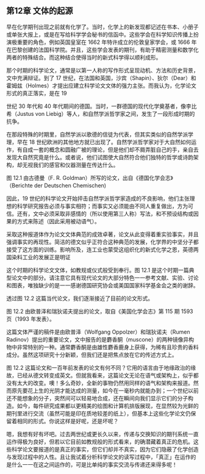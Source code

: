 ## 第12章 文体的起源

早在化学期刊出现之前就有化学了。当时，化学上的新发现都记述在书本、小册子或单张大报上，或是在写给科学学会秘书的信函中。这些学会在科学知识传播上扮演极重要的角色，例如英国皇室在 1662 年特许成立的伦敦皇家学会，或 1666 年在巴黎创建的法国科学院。并且，这些学会发表的期刊，有助于精密测量和数学化两者的特殊结合。而这种结合使得当时的新式科学得以顺利成形。

那个时期的科学论文，通常是以第一人称的写作形式呈现动机、方法和历史背景，文中充满辩证。到了 17 世纪，在法国和英国，沙宾（Shapin）、狄尔（Dear）和霍姆兹（Holmes）才提出应建立科学论文文体的强力主张。而我认为，化学论文形式的真正落实，是在 19

世纪 30 年代和 40 年代期间的德国。当时，一群德国的现代化学奠基者，像李比希（Justus von Liebig）等人，和自然学派哲学家之间，发生了一段形成时期的抗争。

在那段特殊的时期里，自然学派以歌德的信徒为代表，但其实类似的自然学派学理，早在 18 世纪欧洲的其他地方就已出现了。自然学派哲学家对于大自然如何运作，有自成一套的概念和圆融广被的理论，但是他们却不屑弄脏自己的手，亲自去发现大自然究竟是什么。或者说，他们试图使大自然符合他们独特的哲学或诗韵架构，却无视我们的感官和仪器测量在传达什么。

图 12.1 由古德曼（F. R. Goldman）所写的论文，出自《德国化学会志》（Berichte der Deutschen Chemischen)

因此，19 世纪的科学论文开始抨击自然学派哲学家造成的不良影响，他们主张理想的科学研究报告必须与事实相符；而事实又必须能由不同人重复做出，方为可信。还有，文中必须采取非感情的（所以使用第三人称）写法，和不预设结构或因果的方式来陈述（因此采用被动语气）。

采取这种报道体作为论文文体典范的成效卓著，论文从此变得着重实验事实，并且强调事实的再现性。简洁的德文似乎正符合这种典范的发展，化学界的中坚分子都接受了这方面的训练。影响所及，连工业也蒙受这组织化的新式化学之恩，英德两国染料工业的发展正是明证

这个时期的科学论文文体，如教规或仪式般受到奉行。图 12.1 是这个时期一篇典型论文中的部分。请注意它具有现代论文的大部分特色一一参考文献、实验、讨论和图表，唯独缺少的是一一感谢德国研究协会或美国国家科学基金会之类的谢辞。

透过图 12.2 这篇当代论文，我们逐渐接近了目前的论文形式。

图 12.2 由欧普泽和瑞狄诺夫提出的论文，取自《美国化学会志》第 115 期 1593 页（1993 年发表）。

这篇文体严谨的稿件是由欧普泽（Wolfgang Oppolzer）和瑞狄诺夫（Rumen Radinov）提出的重要论文，文中报告的是麝香酮（muscone）的两种镜像异构物中非常特别的一种。通常麝香酮是由雄性麝香鹿身上获得，为稀有且珍贵的香料成分。虽然这项研究十分新颖，但我们还是把焦点放在它的传述方式上。

图 12.2 这篇论文和一百年前发表的论文有何不同？它用的语言由于地缘政治的缘故，已经从德文转变成英文。但就我看来，这篇论文无论在语气或架构上，似乎都没有太大的改变。噢！多么奇妙，全新的事物仍然用同样的语气和架构来报道。然而原先要花上生的光阴才能达成的测量，如今在一毫秒内就能办到；一个世纪以前还不能想象的分子，突然间可以轻易地合成，还在瞬间向我们显示它们的分子构造。如今，每件研究成果都以更精美的绘图和计算机排版展现，在显然较为光鲜的期刊里进行交流（虽然可能是印在质地较差的纸上），但基本上这些化学论文仍保留着相同的形式。你说这样是好呢，还是坏呢？

嗯，我想有好有坏吧。过去两世纪或更长久以来，传递与交换知识的期刊系统一直运作得极为良好，但若以它目前如教规般的形式看来，的确潜藏着真正的危机。这些科学论文要报道的是真正的事实，但它们却并不真实，因为它们隐蔽了化学创造与发现过程中的人性。且让我试着分析科学论文的读写过程中，「真正」在运作的是什么一一在这之间运作的，可是比单纯的事实交流与传递还来得多呢！

